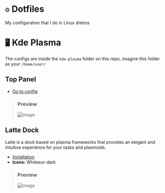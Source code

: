 # `⚙️` Dotfiles
My configuration that I do in Linux distros

# `🖥️` Kde Plasma
The configs are inside the `kde-plasma` folder on this repo, imagine this folder as your `/home/user/`
## Top Panel
* [Go to config](https://github.com/astindev/dotfiles/blob/main/kde-plasma/.config/plasma-org.kde.plasma.desktop-appletsrc)

> ### Preview
> ![image](https://user-images.githubusercontent.com/52360869/173232859-f8a65768-cc7d-4ec0-b9ea-4a0c6fa7700c.png)

## Latte Dock
Latte is a dock based on plasma frameworks that provides an elegant and intuitive experience for your tasks and plasmoids.
* [Installation](https://github.com/KDE/latte-dock#installation)
* **Icons:** Whitesur-dark

> ### Preview
> ![image](https://user-images.githubusercontent.com/52360869/173231555-f6680d6d-e306-4ec9-a9d0-2463cccc2f97.png)
